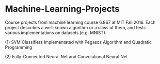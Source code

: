 # Machine-Learning-Projects
Course projects from machine learning course 6.867 at MIT Fall 2016. Each project describes a well-known algorithm or a class of them, and tests various implementations on datasets (e.g. MNIST). 

(1) SVM Classifiers Implementated with Pegasos Algorithm and Quadratic Programming

(2) Fully-Connected Neural Net and Convolutional Neural Net
